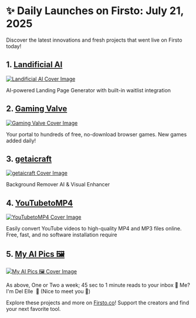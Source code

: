 # ✨ Daily Launches on Firsto: July 21, 2025

Discover the latest innovations and fresh projects that went live on Firsto today!

## 1. [Landificial AI](https://firsto.co/projects/landificial-ai)

[![Landificial AI Cover Image](https://607255gt6f.ufs.sh/f/ViZtN9dvJxPtkoY1G3DNeCU1w3hVqAcWOZ025dPgzfDTSMnR)](https://firsto.co/projects/landificial-ai)

 AI-powered Landing Page Generator with built-in waitlist integration



## 2. [Gaming Valve](https://firsto.co/projects/gaming-valve)

[![Gaming Valve Cover Image](https://607255gt6f.ufs.sh/f/ViZtN9dvJxPtyky3NQ69RPdxwW5tnKUSV0A4zrfTj3uEqg6v)](https://firsto.co/projects/gaming-valve)

 Your portal to hundreds of free, no-download browser games. New games added daily!



## 3. [getaicraft](https://firsto.co/projects/getaicraft)

[![getaicraft Cover Image](https://607255gt6f.ufs.sh/f/ViZtN9dvJxPt761WaXBtUlOYpDaikF8wo2qhx5fALrXjyCg0)](https://firsto.co/projects/getaicraft)

 Background Remover AI & Visual Enhancer 



## 4. [YouTubetoMP4](https://firsto.co/projects/youtubetomp4)

[![YouTubetoMP4 Cover Image](https://607255gt6f.ufs.sh/f/ViZtN9dvJxPtAtGBUXRXFlrZiSP1hOy5tcEu29DvsCK7Hdno)](https://firsto.co/projects/youtubetomp4)

 Easily convert YouTube videos to high-quality MP4 and MP3 files online. Free, fast, and no software installation require



## 5. [My AI Pics 🖼️](https://firsto.co/projects/my-ai-pics)

[![My AI Pics 🖼️ Cover Image](https://607255gt6f.ufs.sh/f/ViZtN9dvJxPtujYZ9Zt2VewaiyL8jUOnzd5oBZHkhgFYvGqA)](https://firsto.co/projects/my-ai-pics)

 As above,  One or Two a week; 45 sec to 1 minute reads to your inbox 📨  Me? I'm Del Elle  🐳 (Nice to meet you 🙇)




Explore these projects and more on [Firsto.co](https://firsto.co)! Support the creators and find your next favorite tool.
